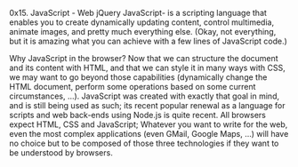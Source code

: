 0x15. JavaScript - Web jQuery
JavaScript-
is a scripting language that enables you to create dynamically updating content, control multimedia, animate images, and pretty much everything else. (Okay, not everything, but it is amazing what you can achieve with a few lines of JavaScript code.)

Why JavaScript in the browser?
Now that we can structure the document and its content with HTML, and that we can style it in many ways with CSS, we may want to go beyond those capabilities (dynamically change the HTML document, perform some operations based on some current circumstances, …). JavaScript was created with exactly that goal in mind, and is still being used as such; its recent popular renewal as a language for scripts and web back-ends using Node.js is quite recent. All browsers expect HTML, CSS and JavaScript; Whatever you want to write for the web, even the most complex applications (even GMail, Google Maps, …) will have no choice but to be composed of those three technologies if they want to be understood by browsers.



